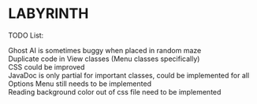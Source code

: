# **LABYRINTH**

TODO List:

Ghost AI is sometimes buggy when placed in random maze <br />
Duplicate code in View classes (Menu classes specifically) <br />
CSS could be improved <br />
JavaDoc is only partial for important classes, could be implemented for all <br />
Options Menu still needs to be implemented <br />
Reading background color out of css file need to be implemented